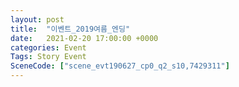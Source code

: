 ```yaml
---
layout: post
title:  "이벤트_2019여름_엔딩"
date:   2021-02-20 17:00:00 +0000
categories: Event
Tags: Story Event
SceneCode: ["scene_evt190627_cp0_q2_s10,7429311"]
---
```

